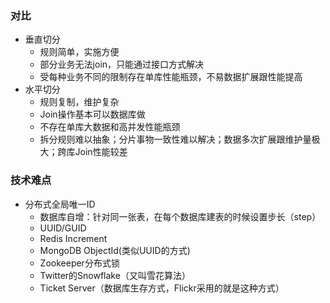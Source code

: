 ### 对比
- 垂直切分
  - 规则简单，实施方便
  - 部分业务无法join，只能通过接口方式解决
  - 受每种业务不同的限制存在单库性能瓶颈，不易数据扩展跟性能提高
- 水平切分
  - 规则复制，维护复杂
  - Join操作基本可以数据库做
  - 不存在单库大数据和高并发性能瓶颈
  - 拆分规则难以抽象；分片事物一致性难以解决；数据多次扩展跟维护量极大；跨库Join性能较差

### 技术难点
- 分布式全局唯一ID
  - 数据库自增：针对同一张表，在每个数据库建表的时候设置步长（step）
  - UUID/GUID
  - Redis Increment
  - MongoDB ObjectId(类似UUID的方式)
  - Zookeeper分布式锁
  - Twitter的Snowflake（又叫雪花算法）
  - Ticket Server（数据库生存方式，Flickr采用的就是这种方式）
